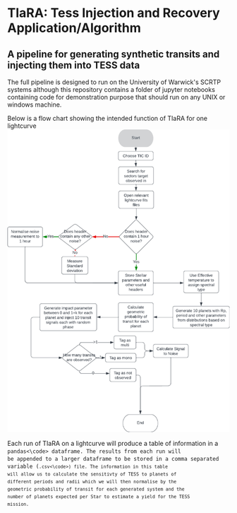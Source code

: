 # TIaRA: Tess Injection and Recovery Application/Algorithm
## A pipeline for generating synthetic transits and injecting them into TESS data
The full pipeline is designed to run on the University of Warwick's SCRTP systems although this repository contains a folder of jupyter notebooks containing code for demonstration purpose that should run on any UNIX or windows machine.

Below is a flow chart showing the intended function of TIaRA for one lightcurve
![Flowchart](TIaRA-flowchartV2.png)

Each run of TIaRA on a lightcurve will produce a table of information in a <code>pandas<\code> dataframe. The results from each run will be appended to a larger dataframe to be stored in a comma separated variable (<code>.csv<\code>) file. The information in this table will allow us to calculate the sensitivty of TESS to planets of different periods and radii which we will then normalise by the geometric probability of transit for each generated system and the number of planets expected per Star to estimate a yield for the TESS mission.
